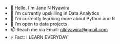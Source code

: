- 👋 Hello, I'm Jane N Nyawira
- 🔭 I’m currently upskilling in Data Analytics
- 🌱 I'm currently learning more about Python and R
- 👯 I’m open to data projects 
- 📫 Reach me via Email: nllnyawira@gmail.com
- ⚡ Fact: I LEARN EVERYDAY
